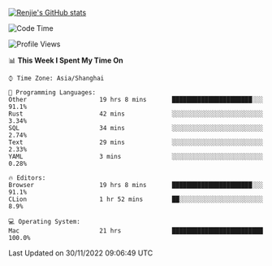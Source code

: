 [![Renjie's GitHub stats](https://github-readme-stats.vercel.app/api?username=liurenjie1024&show_icons=true&theme=chartreuse-dark)](https://github.com/anuraghazra/github-readme-stats)

<!--START_SECTION:waka-->
![Code Time](http://img.shields.io/badge/Code%20Time-387%20hrs%2016%20mins-blue)

![Profile Views](http://img.shields.io/badge/Profile%20Views-22-blue)

📊 **This Week I Spent My Time On** 

```text
⌚︎ Time Zone: Asia/Shanghai

💬 Programming Languages: 
Other                    19 hrs 8 mins       ██████████████████████░░░   91.1% 
Rust                     42 mins             ░░░░░░░░░░░░░░░░░░░░░░░░░   3.34% 
SQL                      34 mins             ░░░░░░░░░░░░░░░░░░░░░░░░░   2.74% 
Text                     29 mins             ░░░░░░░░░░░░░░░░░░░░░░░░░   2.33% 
YAML                     3 mins              ░░░░░░░░░░░░░░░░░░░░░░░░░   0.28%

🔥 Editors: 
Browser                  19 hrs 8 mins       ██████████████████████░░░   91.1% 
CLion                    1 hr 52 mins        ██░░░░░░░░░░░░░░░░░░░░░░░   8.9%

💻 Operating System: 
Mac                      21 hrs              █████████████████████████   100.0%

```


 Last Updated on 30/11/2022 09:06:49 UTC
<!--END_SECTION:waka-->

